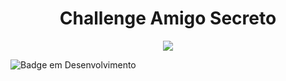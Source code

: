 <h1 align="center"> Challenge Amigo Secreto </h1>

<p align="center">
<img loading="lazy" src="http://img.shields.io/static/v1?label=STATUS&message=EM%20DESENVOLVIMENTO&color=GREEN&style=for-the-badge"/>
</p>

![Badge em Desenvolvimento](http://img.shields.io/static/v1?label=STATUS&message=EM%20DESENVOLVIMENTO&color=GREEN&style=for-the-badge)
